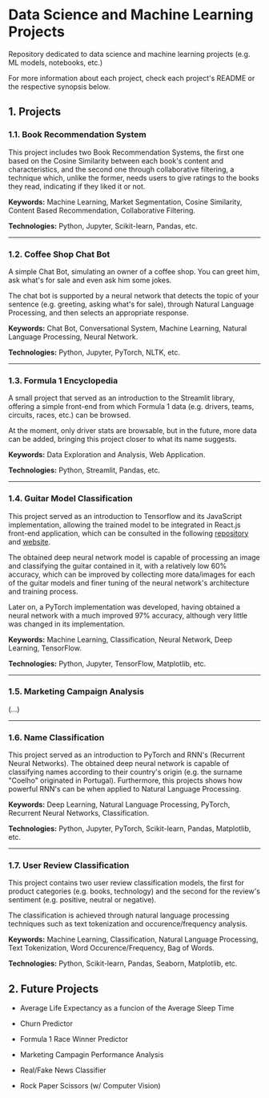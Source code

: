 # Data Science and Machine Learning Projects

Repository dedicated to data science and machine learning projects (e.g. ML models, notebooks, etc.)

For more information about each project, check each project's README or the respective synopsis below.

## 1. Projects

### 1.1. Book Recommendation System

This project includes two Book Recommendation Systems, the first one based on the Cosine Similarity between each book's content and characteristics, and the second one through collaborative filtering, a technique which, unlike the former, needs users to give ratings to the books they read, indicating if they liked it or not.

**Keywords:** Machine Learning, Market Segmentation, Cosine Similarity, Content Based Recommendation, Collaborative Filtering.

**Technologies:** Python, Jupyter, Scikit-learn, Pandas, etc.

---

### 1.2. Coffee Shop Chat Bot

A simple Chat Bot, simulating an owner of a coffee shop. You can greet him, ask what's for sale and even ask him some jokes.

The chat bot is supported by a neural network that detects the topic of your sentence (e.g. greeting, asking what's for sale), through Natural Language Processing, and then selects an appropriate response.

**Keywords:** Chat Bot, Conversational System, Machine Learning, Natural Language Processing, Neural Network.

**Technologies:** Python, Jupyter, PyTorch, NLTK, etc.

---

### 1.3. Formula 1 Encyclopedia

A small project that served as an introduction to the Streamlit library, offering a simple front-end from which Formula 1 data (e.g. drivers, teams, circuits, races, etc.) can be browsed.

At the moment, only driver stats are browsable, but in the future, more data can be added, bringing this project closer to what its name suggests.

**Keywords:** Data Exploration and Analysis, Web Application.

**Technologies:** Python, Streamlit, Pandas, etc.

---

### 1.4. Guitar Model Classification

This project served as an introduction to Tensorflow and its JavaScript implementation, allowing the trained model to be integrated in React.js front-end application, which can be consulted in the following [repository](https://github.com/eduardocsilva/guitar-classification-tensorflow) and [website](https://eduardocsilva.github.io/guitar-classification-tensorflow).

The obtained deep neural network model is capable of processing an image and classifying the guitar contained in it, with a relatively low 60% accuracy, which can be improved by collecting more data/images for each of the guitar models and finer tuning of the neural network's architecture and training process.

Later on, a PyTorch implementation was developed, having obtained a neural network with a much improved 97% accuracy, although very little was changed in its implementation.

**Keywords:** Machine Learning, Classification, Neural Network, Deep Learning, TensorFlow.

**Technologies:** Python, Jupyter, TensorFlow, Matplotlib, etc.

---

### 1.5. Marketing Campaign Analysis

(...)

---

### 1.6. Name Classification

This project served as an introduction to PyTorch and RNN's (Recurrent Neural Networks). The obtained deep neural network is capable of classifying names according to their country's origin (e.g. the surname "Coelho" originated in Portugal). Furthermore, this projects shows how powerful RNN's can be when applied to Natural Language Processing.

**Keywords:** Deep Learning, Natural Language Processing, PyTorch, Recurrent Neural Networks, Classification.

**Technologies:** Python, Jupyter, PyTorch, Scikit-learn, Pandas, Matplotlib, etc.

---

### 1.7. User Review Classification

This project contains two user review classification models, the first for product categories (e.g. books, technology) and the second for the review's sentiment (e.g. positive, neutral or negative).

The classification is achieved through natural language processing techniques such as text tokenization and occurence/frequency analysis.

**Keywords:** Machine Learning, Classification, Natural Language Processing, Text Tokenization, Word Occurence/Frequency, Bag of Words.

**Technologies:** Python, Scikit-learn, Pandas, Seaborn, Matplotlib, etc.

## 2. Future Projects

- Average Life Expectancy as a funcion of the Average Sleep Time

* Churn Predictor

- Formula 1 Race Winner Predictor

* Marketing Campagin Performance Analysis

- Real/Fake News Classifier

* Rock Paper Scissors (w/ Computer Vision)
